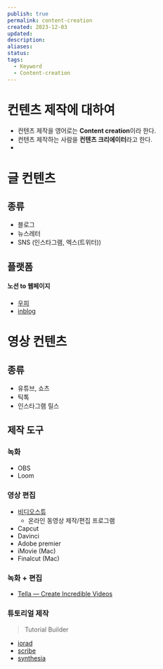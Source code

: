 ```yaml
---
publish: true
permalink: content-creation
created: 2023-12-03
updated: 
description: 
aliases: 
status: 
tags:
  - Keyword
  - Content-creation
---
```


# 컨텐츠 제작에 대하여
- 컨텐츠 제작을 영어로는 **Content creation**이라 한다. 
- 컨텐츠 제작하는 사람을 **컨텐츠 크리에이터**라고 한다. 
- 

# 글 컨텐츠
## 종류
- 블로그
- 뉴스레터
- SNS (인스타그램, 엑스(트위터))

## 플랫폼
#### 노션 to 웹페이지
- [우피](https://www.oopy.us/ko)
- [inblog](https://inblog.ai/)

# 영상 컨텐츠
## 종류
- 유튜브, 쇼츠
- 틱톡
- 인스타그램 릴스
## 제작 도구
### 녹화
- OBS
- Loom
### 영상 편집
- [비디오스튜](https://videostew.com/)
	- 온라인 동영상 제작/편집 프로그램
- Capcut
- Davinci 
- Adobe premier
- iMovie (Mac)
- Finalcut (Mac)

### 녹화 + 편집
- [Tella — Create Incredible Videos](https://www.tella.tv/)

### 튜토리얼 제작
> Tutorial Builder

- [iorad](https://www.iorad.com/)
- [scribe](https://scribehow.com/tools/tutorial-builder)
- [synthesia](https://www.synthesia.io/tools/tutorial-video-maker)

